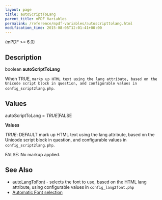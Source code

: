 ```yaml
---
layout: page
title: autoScriptToLang
parent_title: mPDF Variables
permalink: /reference/mpdf-variables/autoscripttolang.html
modification_time: 2015-08-05T12:01:41+00:00
---
```




<div>
<div>
<div>
<p>(mPDF &gt;= 6.0)</p>
<h2>Description</h2>
<p class="manual_block">boolean <b>autoScriptToLang</b></p>
<p>When <span class="smallblock">TRUE</span>, <code>marks up HTML text using the lang attribute, based on the Unicode script block in question, and configurable values in <span class="code">config_script2lang.php</code>.</span></p>
<h2>Values</h2>
<p class="manual_param_dt"><span class="parameter">autoScriptToLang</span> = <i><span class="smallblock">TRUE</span></i>|<span class="smallblock">FALSE</span></p>
<p class="manual_param_dd"><b>Values</b>

<i><span class="smallblock">TRUE</span></i>: <span class="smallblock">DEFAULT</span> mark up HTML text using the lang attribute, based on the Unicode script block in question, and configurable values in <code>config_script2lang.php</code>.

<span class="smallblock">FALSE</span>: No markup applied.</p>
<h2>See Also</h2>
<ul>
<li class="manual_boxlist"><a href="{{ "/reference/mpdf-variables/autolangtofont.html" | prepend: site.baseurl }}">autoLangToFont</a> - selects the font to use, based on the HTML lang attribute, using configurable values in <code>config_lang2font.php</code></li>
<li class="manual_boxlist"><a href="{{ "/fonts-languages/automatic-font-selection.html" | prepend: site.baseurl }}">Automatic Font selection</a> </li>
</ul>
<p>&nbsp;</p>
</div>
</div>
</div>
